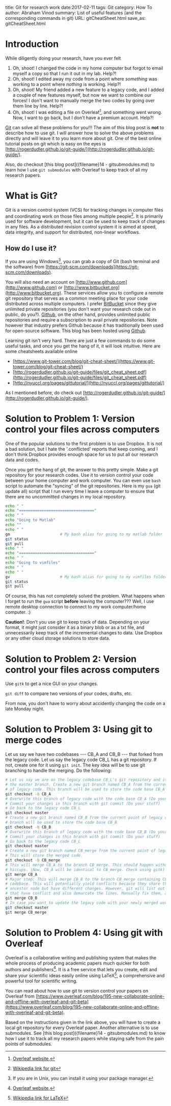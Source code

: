 title: Git for research work
date:2017-02-11
tags: Git
category: How To
author: Abraham Vinod
summary: List of useful features (and the corresponding commands in git)
URL: gitCheatSheet.html
save_as: gitCheatSheet.html

# Introduction

While diligently doing your research, have you ever felt

1. Oh, shoot! I changed the code in my home computer but forgot to email myself a copy so that I run it out in my lab. Help?!
1. Oh, shoot! I edited away my code from a point where *something* was working to a point where *nothing* is working. Help?!
1. Oh, shoot! My friend added a new feature to a legacy code, and I added a couple of new features myself, but now we want to combine our forces! I don't want to manually merge the two codes by going over them line by line. Help?!
1. Oh, shoot! I was editing a file on Overleaf[^overleaf], and something went wrong. Now, I want to go back, but I don't have a premium account. Help?!

[Git](https://git-scm.com) can solve all these problems for you!!!  The aim of
this blog post is **not** to describe how to use git. I will answer how to solve
the above problems directly and will leave it to you learn more about git. One
of the best online tutorial posts on git which is easy on the eyes is
[http://rogerdudler.github.io/git-guide/](http://rogerdudler.github.io/git-guide/).

Also, do checkout [this blog post]({filename}14 - gitsubmodules.md) to learn how I
use `git submodules` with Overleaf to keep track of all my research papers.


# What is Git?

Git is a version control system (VCS) for tracking changes in computer files and coordinating work on those files among multiple people[^wikiGit]. It is primarily used for software development, but it can be used to keep track of changes in any files. As a distributed revision control system it is aimed at speed, data integrity, and support for distributed, non-linear workflows.

## How do I use it?

If you are using Windows[^UnixGit], you can grab a copy of Git (bash terminal and the software) from [https://git-scm.com/downloads](https://git-scm.com/downloads).

You will also need an account on [http://www.github.com](http://www.github.com) or [http://www.bitbucket.org](http://www.bitbucket.org). These services allow you to configure a remote git repository that serves as a common meeting place for your code distributed across multiple computers.  I prefer [BitBucket](http://www.bitbucket.org/abyvinod) since they give unlimited private repositories (you don't want your research code out in public, do you?). [Github](http://www.github.com/abyvinod), on the other hand, provides unlimited public repositories and require a subscription to avail private repositories. Note however that industry prefers Github because it has traditionally been used for open-source software. This blog has been hosted using [Github](https://pages.github.com/).

Learning git isn't very hard. There are just a few commands to do some useful tasks, and once you get the hang of it, it will look intuitive. Here are some cheatsheets available online

+ [https://www.git-tower.com/blog/git-cheat-sheet/](https://www.git-tower.com/blog/git-cheat-sheet/)
+ [http://rogerdudler.github.io/git-guide/files/git_cheat_sheet.pdf](http://rogerdudler.github.io/git-guide/files/git_cheat_sheet.pdf)
+ [http://nyuccl.org/pages/gittutorial/](http://nyuccl.org/pages/gittutorial/)

As I mentioned before, do check out [http://rogerdudler.github.io/git-guide/](http://rogerdudler.github.io/git-guide/).

# Solution to Problem 1: Version control your files across computers

One of the popular solutions to the first problem is to use Dropbox. It is not a bad solution, but I hate the '.conflicted' reports that keep coming, and I don't think Dropbox provides enough space for us to put all our research data and codes. 

Once you get the hang of git, the answer to this pretty simple. Make a git
repository for your research codes. Use it to version control your code between
your home computer and work computer. You can even use `bash` script to automate
the "syncing" of the git repositories. Here is my `gua` (git update all) script that I run every time I leave a computer to ensure that there are no uncommitted changes in my local repository.

~~~bash
echo " "
echo "================================="
echo " "
echo "Going to Matlab"
echo ""
echo " "
gm                      # My bash alias for going to my matlab folder
git status
git pull
echo " "
echo "================================="
echo " "
echo "Going to vimfiles"
echo " "
echo " "
gv                      # My bash alias for going to my vimfiles folder
git status
git pull
~~~
Of course, this has not completely solved the problem. What happens when I
forget to run the `gua` script **before** leaving the computer??? Well, I use remote desktop connection to connect to my work computer/home computer. :)

**Caution!**: Don't you use git to keep track of data. Depending on your format,
it might just consider it as a binary blob or as a txt file, and unnecessarily
keep track of the incremental changes to data. Use Dropbox or any other cloud
storage solutions to store data.

# Solution to Problem 2: Version control your files across computers

Use `gitk` to get a nice GUI on your changes.  

`git diff` to compare two versions of your codes, drafts, etc.

From now, you don't have to worry about accidently changing the code on a late Monday night.

# Solution to Problem 3:  Using git to merge codes

Let us say we have two codebases --- CB_A and CB_B --- that forked from the legacy code. Let us say the legacy code CB_L has a git repository. If not, create one for it using `git init`. The key idea will be to use git branching to handle the merging.  Do the following:

~~~bash
# Let us say we are on the legacy codebase CB_L's git repository and it is on
# the master branch. Create a new git branch named CB_A from the current point
# of legacy code. This branch will be used to store the code base CB_A
git checkout -b CB_A    
# Overwrite this branch of legacy code with the code base CB_A (Do your stuff)
# Commit your changes in this branch with git commit (Do your stuff)
# Go back to the legacy code CB_L
git checkout master     
# Create a new git branch named CB_B from the current point of legacy code. This
# branch will be used to store the code base CB_B
git checkout -b CB_B    
# Overwrite this branch of legacy code with the code base CB_B (Do your stuff)
# Commit your changes in this branch with git commit (Do your stuff)
# Go back to the legacy code CB_L
git checkout master     
# Create a new git branch named CB_merge from the current point of legacy code.
# This will store the merged code.
git checkout -b CB_merge
# This will merge CB_A to the branch CB_merge. This should happen without any
# hiccups. (Now, CB_A will be identical to CB_merge. Check using gitk)
git merge CB_A          
# Major step: This will merge CB_B to the branch CB_merge containing CB_A
# codebase. This will potentially yield conflicts because they share the same
# ancestor node but have different changes. However, git will list out the files
# that have conflict and also demarcate the lines. Manually fix them, and now you have successfully merged codes with minimal effort form your side.
git merge CB_B          
# In case you want to update the legacy code with your newly merged working code
git checkout master
git merge CB_merge          
~~~

# Solution to Problem 4: Using git with Overleaf

Overleaf is a collaborative writing and publishing system that makes the whole
process of producing academic papers much quicker for both authors and
publishers[^overleaf]. It is a free service that lets you create, edit and share
your scientific ideas easily online using LaTeX[^latex], a comprehensive and powerful tool for scientific writing.

You can read about how to use git to version control your papers on Overleaf from [https://www.overleaf.com/blog/195-new-collaborate-online-and-offline-with-overleaf-and-git-beta](https://www.overleaf.com/blog/195-new-collaborate-online-and-offline-with-overleaf-and-git-beta). 

Based on the instructions given in the link above, you will have to create a
local git repository for every Overleaf paper. Another alternative is to use
submodules. See [this blog post]({filename}14 - gitsubmodules.md) to know how I
use it to track all my research papers while staying safe from the pain points
of submodules.


[^UnixGit]: If you are in Unix, you can install it using your package manager.
[^wikiGit]: [Wikipedia link for git](https://en.wikipedia.org/wiki/Git)
[^overleaf]: [Overleaf website](https://www.overleaf.com/about), 
[^latex]: [Wikipedia link for LaTeX](https://en.wikipedia.org/wiki/LaTeX)
